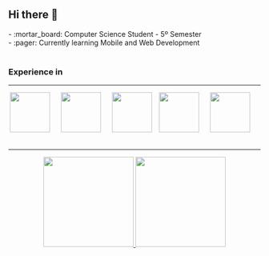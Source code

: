 ## Hi there 👋
<main>
  - :mortar_board:󠁩󠁤󠁪󠁷󠁿 Computer Science Student - 5º Semester<br>
  - :pager: Currently learning Mobile and Web Development<br>
  <br>
  <div>
    <h3>Experience in</h3>
    <hr>
    <div align="center">
    <img width="80px" src="https://cdn.jsdelivr.net/gh/devicons/devicon/icons/java/java-original.svg" /> &emsp;
    <img width="80px" src="https://cdn.jsdelivr.net/gh/devicons/devicon/icons/javascript/javascript-original.svg" /> &emsp;
    <img width="80px" src="https://cdn.jsdelivr.net/gh/devicons/devicon/icons/c/c-original.svg" /> &ensp;
    <img width="80px" src="https://cdn.jsdelivr.net/gh/devicons/devicon/icons/python/python-original-wordmark.svg" /> &emsp;
    <img width="80px" src="https://cdn.jsdelivr.net/gh/devicons/devicon/icons/php/php-original.svg" /> &emsp;
    </div>
  </div>
  <br>
  <div align="center">
    <hr>
    <a href="https://github.com/matmv21">
    <img height="180em" src="https://github-readme-stats.vercel.app/api?username=matmv21&show_icons=true&theme=merko&include_all_commits=true&count_private=true"/>
    <img height="180em" src="https://github-readme-stats.vercel.app/api/top-langs/?username=matmv21&layout=compact&langs_count=16&theme=merko"/>
    </div>
</main>
